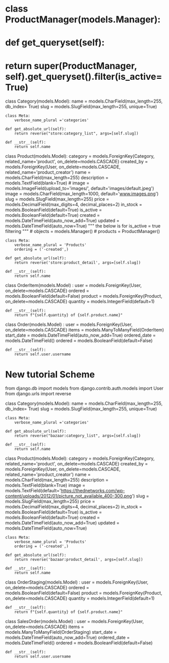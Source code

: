 # class ProductManager(models.Manager):
#     def get_queryset(self):
#         return super(ProductManager, self).get_queryset().filter(is_active=True)

class Category(models.Model):
    name = models.CharField(max_length=255, db_index= True)
    slug = models.SlugField(max_length=255, unique=True)

    class Meta:
        verbose_name_plural ='categories'
    
    def get_absolute_url(self):
        return reverse("store:category_list", args=[self.slug])
    
    def __str__(self):
        return self.name

class Product(models.Model):
    category = models.ForeignKey(Category, related_name='product', on_delete=models.CASCADE)
    created_by = models.ForeignKey(User, on_delete=models.CASCADE, related_name='product_creator')
    name = models.CharField(max_length=255)
    description = models.TextField(blank=True)
    # image = models.ImageField(upload_to='images/', default='images/default.jpeg')
    image = models.CharField(max_length=1000, default='www.images.png')
    slug = models.SlugField(max_length=255)
    price = models.DecimalField(max_digits=4, decimal_places=2)
    in_stock = models.BooleanField(default=True)
    is_active = models.BooleanField(default=True)
    created = models.DateTimeField(auto_now_add=True)
    updated = models.DateTimeField(auto_now=True)
    """ the below is for is_active = true filtering """
    # objects = models.Manager()
    # products = ProductManager()

    class Meta:
        verbose_name_plural = 'Products'
        ordering = ('-created',)

    def get_absolute_url(self):
        return reverse('store:product_detail', args=[self.slug])

    def __str__(self):
        return self.name

class OrderItem(models.Model) :
    user = models.ForeignKey(User, on_delete=models.CASCADE)
    ordered = models.BooleanField(default=False)
    product = models.ForeignKey(Product, on_delete=models.CASCADE)
    quantity = models.IntegerField(default=1)


    def __str__(self):
        return f"{self.quantity} of {self.product.name}"


class Order(models.Model) :
    user = models.ForeignKey(User, on_delete=models.CASCADE)
    items = models.ManyToManyField(OrderItem)
    start_date = models.DateTimeField(auto_now_add=True)
    ordered_date = models.DateTimeField()
    ordered = models.BooleanField(default=False)

    def __str__(self):
        return self.user.username
# New tutorial Scheme

from django.db import models
from django.contrib.auth.models import User
from django.urls import reverse

<!-- # Create your models here. -->

class Category(models.Model):
    name = models.CharField(max_length=255, db_index= True)
    slug = models.SlugField(max_length=255, unique=True)

    class Meta:
        verbose_name_plural ='categories'
    
    def get_absolute_url(self):
        return reverse("bazaar:category_list", args=[self.slug])
    
    def __str__(self):
        return self.name

class Product(models.Model):
    category = models.ForeignKey(Category, related_name='product', on_delete=models.CASCADE)
    created_by = models.ForeignKey(User, on_delete=models.CASCADE, related_name='product_creator')
    name = models.CharField(max_length=255)
    description = models.TextField(blank=True)
    image = models.TextField(default='https://thednetworks.com/wp-content/uploads/2012/01/picture_not_available_400-300.png')
    slug = models.SlugField(max_length=255)
    price = models.DecimalField(max_digits=4, decimal_places=2)
    in_stock = models.BooleanField(default=True)
    is_active = models.BooleanField(default=True)
    created = models.DateTimeField(auto_now_add=True)
    updated = models.DateTimeField(auto_now=True)
    
    class Meta:
        verbose_name_plural = 'Products'
        ordering = ('-created',)

    def get_absolute_url(self):
        return reverse('bazaar:product_detail', args=[self.slug])

    def __str__(self):
        return self.name

class OrderStaging(models.Model) :
    user = models.ForeignKey(User, on_delete=models.CASCADE)
    ordered = models.BooleanField(default=False)
    product = models.ForeignKey(Product, on_delete=models.CASCADE)
    quantity = models.IntegerField(default=1)


    def __str__(self):
        return f"{self.quantity} of {self.product.name}"

class SalesOrder(models.Model) :
    user = models.ForeignKey(User, on_delete=models.CASCADE)
    items = models.ManyToManyField(OrderStaging)
    start_date = models.DateTimeField(auto_now_add=True)
    ordered_date = models.DateTimeField()
    ordered = models.BooleanField(default=False)

    def __str__(self):
        return self.user.username


